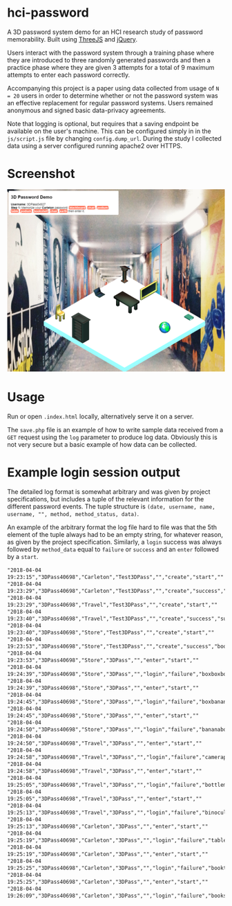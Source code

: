 # hci-password

A 3D password system demo for an HCI research study of password memorability. Built using [ThreeJS](https://threejs.org/) and [jQuery](https://jquery.com/).

Users interact with the password system through a training phase where they are introduced to three randomly generated passwords and then a practice phase where they are given 3 attempts for a total of 9 maximum attempts to enter each password correctly.

Accompanying this project is a paper using data collected from usage of `N = 20` users in order to determine whether or not the password system was an effective replacement for regular password systems. Users remained anonymous and signed basic data-privacy agreements.

Note that logging is optional, but requires that a saving endpoint be available on the user's machine. This can be configured simply in in the `js/script.js` file by changing `config.dump_url`. During the study I collected data using a server configured running apache2 over HTTPS.

# Screenshot

![](https://raw.githubusercontent.com/qubard/hci-password/master/screenshot.png)

# Usage

Run or open `.index.html` locally, alternatively serve it on a server.

The `save.php` file is an example of how to write sample data received from a `GET` request using the `log` parameter to produce log data. Obviously this is not very secure but a basic example of how data can be collected.

# Example login session output

The detailed log format is somewhat arbitrary and was given by project specifications, but includes a tuple of the relevant information for the different password events. The tuple structure is `(date, username, name, username, "", method, method_status, data)`.

An example of the arbitrary format the log file hard to file was that the 5th element of the tuple always had to be an empty string, for whatever reason, as given by the project specification. Similarly, a `login` success was always followed by `method_data` equal to `failure` or `success` and an `enter` followed by a `start`.

```
"2018-04-04 19:23:15","3DPass40698","Carleton","Test3DPass","","create","start",""
"2018-04-04 19:23:29","3DPass40698","Carleton","Test3DPass","","create","success","podiumchairtablebooklaptoptabletablebook"
"2018-04-04 19:23:29","3DPass40698","Travel","Test3DPass","","create","start",""
"2018-04-04 19:23:40","3DPass40698","Travel","Test3DPass","","create","success","suitcasecameraplanestopsigncamerasunglassesstopsignbinoculars"
"2018-04-04 19:23:40","3DPass40698","Store","Test3DPass","","create","start",""
"2018-04-04 19:23:53","3DPass40698","Store","Test3DPass","","create","success","bootshopping_cartshopping_bagshopping_bagcartonshopping_cartbootbox"
"2018-04-04 19:23:53","3DPass40698","Store","3DPass","","enter","start",""
"2018-04-04 19:24:39","3DPass40698","Store","3DPass","","login","failure","boxboxboxbananacartoncartonboxshopping_bag"
"2018-04-04 19:24:39","3DPass40698","Store","3DPass","","enter","start",""
"2018-04-04 19:24:45","3DPass40698","Store","3DPass","","login","failure","boxbananashopping_bagshopping_bagshopping_bagboxcartonbox"
"2018-04-04 19:24:45","3DPass40698","Store","3DPass","","enter","start",""
"2018-04-04 19:24:50","3DPass40698","Store","3DPass","","login","failure","bananabootshopping_bagcartonboxshopping_bagboxboot"
"2018-04-04 19:24:50","3DPass40698","Travel","3DPass","","enter","start",""
"2018-04-04 19:24:58","3DPass40698","Travel","3DPass","","login","failure","cameraplanebottlestopsignstopsignsunglassescameracamera"
"2018-04-04 19:24:58","3DPass40698","Travel","3DPass","","enter","start",""
"2018-04-04 19:25:05","3DPass40698","Travel","3DPass","","login","failure","bottlemapbinocularsmapstopsignbinocularsbinocularsmap"
"2018-04-04 19:25:05","3DPass40698","Travel","3DPass","","enter","start",""
"2018-04-04 19:25:13","3DPass40698","Travel","3DPass","","login","failure","binocularsstopsignplanesuitcasecameraplanemapbottle"
"2018-04-04 19:25:13","3DPass40698","Carleton","3DPass","","enter","start",""
"2018-04-04 19:25:19","3DPass40698","Carleton","3DPass","","login","failure","tablechairearthbookshelfblackboardbookpodiumpodium"
"2018-04-04 19:25:19","3DPass40698","Carleton","3DPass","","enter","start",""
"2018-04-04 19:25:25","3DPass40698","Carleton","3DPass","","login","failure","booktablechairearthearthchairchairbook"
"2018-04-04 19:25:25","3DPass40698","Carleton","3DPass","","enter","start",""
"2018-04-04 19:26:09","3DPass40698","Carleton","3DPass","","login","failure","bookshelfbookshelftablebookshelfblackboardchairearthlaptop"
```

